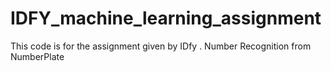 # IDFY_machine_learning_assignment
This code is for the assignment given by IDfy . Number Recognition from NumberPlate
